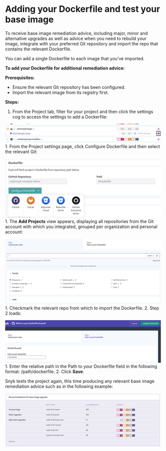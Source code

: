 # Adding your Dockerfile and test your base image

To receive base image remediation advice, including major, minor and alternative upgrades as well as advice when you need to rebuild your image, integrate with your preferred Git repository and import the repo that contains the relevant Dockerfile.

You can add a single Dockerfile to each image that you've imported.

**To add your Dockerfile for additional remediation advice:**

**Prerequisites:**

* Ensure the relevant Git repository has been configured.
* Import the relevant image from its registry first.

**Steps:**

1. From the Project tab, filter for your project and then click the settings cog to access the settings to add a Dockerfile:

![](../../.gitbook/assets/image%20%2837%29.png) 1. From the Project settings page, click Configure Dockerfile and then select the relevant Git:

![mceclip0.png](../../.gitbook/assets/mceclip0-7-.png) 1. The **Add Projects** view appears, displaying all repositories from the Git account with which you integrated, grouped per organization and personal account:

![](../../.gitbook/assets/image%20%2841%29.png) 1. Checkmark the relevant repo from which to import the Dockerfile. 2. Step 2 loads:

![](../../.gitbook/assets/image%20%2845%29.png) 1. Enter the relative path in the Path to your Dockerfile field in the following format: /path/dockerfile. 2. Click **Save**.

Snyk tests the project again, this time producing any relevant base image remediation advice such as in the following example:

![](../../.gitbook/assets/mceclip1-2-.png)

